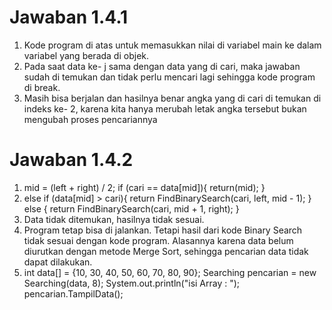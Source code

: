 # Jawaban 1.4.1

1. Kode program di atas untuk memasukkan nilai di variabel main ke dalam variabel yang berada di objek.
2. Pada saat data ke- j sama dengan data yang di cari, maka jawaban sudah di temukan dan tidak perlu mencari lagi sehingga kode program di break.  
3. Masih bisa berjalan dan hasilnya benar angka yang di cari di temukan di indeks ke- 2, karena kita hanya merubah letak angka tersebut bukan mengubah proses pencariannya 


# Jawaban 1.4.2

1.  mid = (left + right) / 2;
            if (cari == data[mid]){
                return(mid);
            }
2. else if (data[mid] > cari){ 
                return FindBinarySearch(cari, left, mid - 1);
            } else {
                return FindBinarySearch(cari, mid + 1, right);
            }
3. Data tidak ditemukan, hasilnya tidak sesuai.
4. Program tetap bisa di jalankan. Tetapi hasil dari kode Binary Search tidak sesuai dengan kode program. Alasannya karena data belum diurutkan dengan metode Merge Sort, sehingga pencarian data tidak dapat dilakukan.
5. int data[] = {10, 30, 40, 50, 60, 70, 80, 90};
        Searching pencarian = new Searching(data, 8);
        System.out.println("isi Array : ");
        pencarian.TampilData();